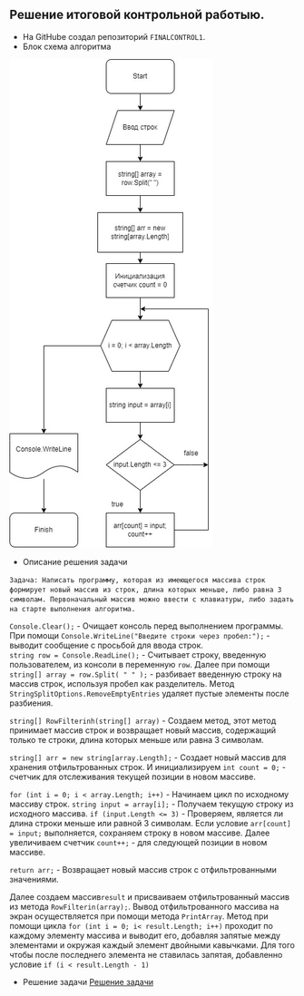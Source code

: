 ## Решение итоговой контрольной работыю.
* На GitHube создал репозиторий `FINALCONTROL1`.
* Блок схема алгоритма 

![picture](<block diagram.jpg>)

* Описание решения задачи

```Задача: Написать программу, которая из имеющегося массива строк формирует новый массив из строк, длина которых меньше, либо равна 3 символам. Первоначальный массив можно ввести с клавиатуры, либо задать на старте выполнения алгоритма.```

`Console.Clear();` - Очищает консоль перед выполнением программы. При помощи `Console.WriteLine("Введите строки через пробел:");` - выводит сообщение с просьбой для ввода строк.  
`string row = Console.ReadLine();` - Считывает строку, введенную пользователем, из консоли в переменную `row`. Далее при помощи 
`string[] array = row.Split( " " );` - разбивает введенную строку на массив строк, используя пробел как разделитель. Метод `StringSplitOptions.RemoveEmptyEntries` удаляет пустые элементы после разбиения.

`string[] RowFilterinh(string[] array)` - Создаем метод, этот метод принимает массив строк и возвращает новый массив, содержащий только те строки, длина которых меньше или равна 3 символам.

`string[] arr = new string[array.Length];` - Создает новый массив для хранения отфильтрованных строк. И инициализируем `int count = 0;` - счетчик для отслеживания текущей позиции в новом массиве.

`for (int i = 0; i < array.Length; i++)` - Начинаем цикл по исходному массиву строк. 
`string input = array[i];` - Получаем текущую строку из исходного массива. 
`if (input.Length <= 3)` - Проверяем, является ли длина строки меньше или равной 3 символам. Если условие  `arr[count] = input;` выполняется, сохраняем строку в новом массиве. Далее увеличиваем счетчик `count++;` -  для следующей позиции в новом массиве.

`return arr;` - Возвращает новый массив строк с отфильтрованными значениями.

Далее создаем масcив`result` и присваиваем отфильтрованный массив из метода `RowFilterin(array);`.
Вывод отфильтрованного массива на экран осуществляется при помощи метода `PrintArray`. Метод при помощи цикла `for (int i = 0; i< result.Length; i++)` проходит по каждому элементу массива и выводит его, добавляя запятые между элементами и окружая каждый элемент двойными кавычками. 
Для того чтобы после последнего элемента не ставилась запятая, добавленно условие  `if (i < result.Length - 1)`

* Решение задачи [Решение задачи](Program.cs)

